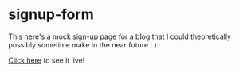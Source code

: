 # signup-form
This here's a mock sign-up page for a blog that I could theoretically possibly sometime make in the near future : )

[Click here](https://reecevela.github.io/signup-form/index.html) to see it live!